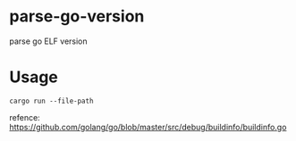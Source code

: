 # parse-go-version
parse go ELF version

# Usage
```
cargo run --file-path
```
refence: https://github.com/golang/go/blob/master/src/debug/buildinfo/buildinfo.go
